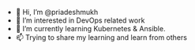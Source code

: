 - 👋 Hi, I’m @priadeshmukh
- 👀 I’m interested in DevOps related work
- 🌱 I’m currently learning Kubernetes & Ansible.
- 📫 Trying to share my learning and learn from others

<!---
priadeshmukh/priadeshmukh is a ✨ special ✨ repository because its `README.md` (this file) appears on your GitHub profile.
You can click the Preview link to take a look at your changes.
--->
